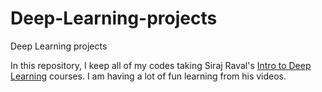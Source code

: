 # Deep-Learning-projects
Deep Learning projects 

In this repository, I keep all of my codes taking Siraj Raval's [Intro to Deep Learning](https://www.youtube.com/channel/UCWN3xxRkmTPmbKwht9FuE5A) courses. I am having a lot of fun learning from his videos.
